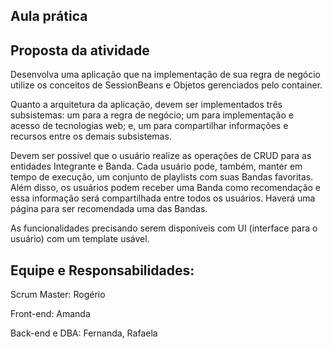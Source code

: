 ## Aula prática

## Proposta da atividade

Desenvolva uma aplicação que na implementação de sua regra de negócio utilize os conceitos de SessionBeans e Objetos gerenciados pelo container.

Quanto a arquitetura da aplicação, devem ser implementados três subsistemas: um para a regra de negócio; um para implementação e acesso de tecnologias web; e, um para compartilhar informações e recursos entre os demais subsistemas.

Devem ser possível que o usuário realize as operações de CRUD para as entidades Integrante e Banda. Cada usuário pode, também, manter em tempo de execução, um conjunto de playlists com suas Bandas favoritas. Além disso, os usuários podem receber uma Banda como recomendação e essa informação será compartilhada entre todos os usuários. Haverá uma página para ser recomendada uma das Bandas.

As funcionalidades precisando serem disponíveis com UI (interface para o usuário) com um template usável.

## Equipe e Responsabilidades:

Scrum Master: Rogério

Front-end: Amanda

Back-end e DBA: Fernanda, Rafaela

